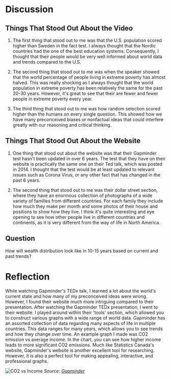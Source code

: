 # Discussion

## Things That Stood Out About the Video

1. The first thing that stood out to me was that the U.S. population scored higher than Sweden in the fact test. I always thought that the Nordic countries had the one of the best education systems. Consequently, I thought that their people would be very well informed about world data and trends compared to the U.S.

2. The second thing that stood out to me was when the speaker showed that the world percentage of people living in extreme poverty has almost halved. This was really shocking as I always thought that the world population in extreme poverty has been relatively the same for the past 20-30 years. However, it's great to see that their are fewer and fewer people in extreme poverty every year.

3. The third thing that stood out to me was how random selection scored higher than the humans on every single question. This showed how we have many preconceived biases or nonfactual ideas that could interfere greatly with our reasoning and critical thinking.

## Things That Stood Out About the Website

1. One thing that stood out about the website was that their Gapminder test hasn't been updated in over 6 years. The test that they have on their website is practically the same one on their Ted talk, which was posted in 2014. I thought that the test would be at least updated to relevant issues such as Corona Virus, or any other fact that has changed in the past 6 years.

2. The second thing that stood out to me was their dollar street section, where they have an enormous collection of photographs of a wide variety of families from different countries. For each family they include how much they make per month and some photos of their house and positions to show how they live. I think it's quite interesting and eye opening to see how other people live in different countries and continents, as it is very different from the way of life in North America.

## Question

How will wealth distribution look like in 10-15 years based on current and past trends?

# Reflection

While watching Gapminder's TEDx talk, I learned a lot about the world's current state and how many of my preconceived ideas were wrong. However, I found their website much more intriguing compared to their presentation. After watching the Gapminder TEDx presentation, I went to their website. I played around within their 'tools' section, which allowed you to construct various graphs with a wide range of world data. Gapminder has an assorted collection of data regarding many aspects of life in multiple countries. This data ranges for many years, which allows you to see trends and how they change over time. An example graph I made was CO2 emission vs average income. In the chart, you can see how higher income leads to more significant CO2 emissions. Much like Statistics Canada's website, Gapminder's website is another excellent tool for researching. However, it is also a perfect tool for making appealing, interactive, and professional graphs.

![CO2 vs Income](files/Module%201/Activity%206/Activity%206%20-%20CO2%20vs%20Income.png)
*Source: [Gapminder](https://www.gapminder.org/tools/#$state$marker$axis_y$which=co2_emissions_tonnes_per_person&domainMin:null&domainMax:null&zoomedMin:null&zoomedMax:null&scaleType=genericLog&spaceRef:null;;;&chart-type=bubbles)*


